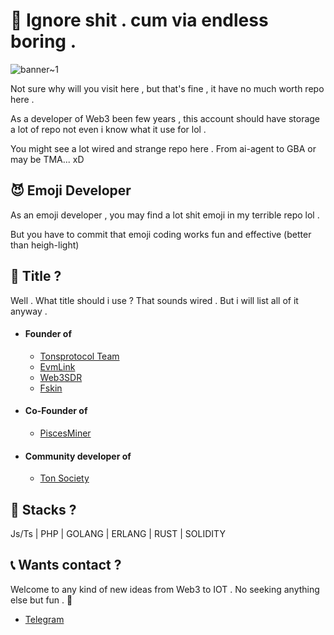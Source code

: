 # 👀 Ignore shit . cum via endless boring .

![banner~1](https://github.com/user-attachments/assets/00225f7d-533e-4382-be7a-3c3a9264bf01)


Not sure why will you visit here , but that's fine , it have no much worth repo here .

As a developer of Web3 been few years , this account should have storage a lot of repo not even i know what it use for lol .

You might see a lot wired and strange repo here . From ai-agent to GBA or may be TMA... xD

## 😈 Emoji Developer

As an emoji developer , you may find a lot shit emoji in my terrible repo lol . 

But you have to commit that emoji coding works fun and effective (better than heigh-light)

## 👑 Title ? 

Well . What title should i use ? That sounds wired . But i will list all of it anyway . 

- #### Founder of
  - [Tonsprotocol Team](https://github.com/tonspay)
  - [EvmLink](https://github.com/Evmlink)
  - [Web3SDR](https://github.com/Web3sdr)
  - [Fskin](https://github.com/FskinFun)
- #### Co-Founder of
  - [PiscesMiner](https://github.com/piscesminer)
- #### Community developer of
  - [Ton Society](https://github.com/ton-society)

## 🔧 Stacks ? 

Js/Ts | PHP | GOLANG | ERLANG | RUST | SOLIDITY 

## 📞 Wants contact ? 

Welcome to any kind of new ideas from Web3 to IOT . No seeking anything else but fun . 🐸

- [Telegram](https://t.me/wikig16)
